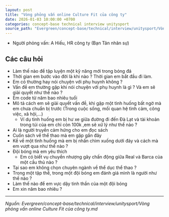 ```yaml
---
layout: post
title: "Vòng phỏng vấn online Culture Fit của công ty"
date: 2026-01-03 10:00:00 +0700
categories: concept-base technical interview unitysport
source_path: "Evergreen/concept-base/technical/interview/unitysport/Vòng phỏng vấn online Culture Fit của công ty.md"
---
```

+ Người phỏng vấn: A Hiếu, HR công ty (Bạn Tân nhân sự)

## Các câu hỏi

- Làm thế nào để tập luyện một kỹ năng mới trong bóng đá
- Thời gian em bước vào đời là khi nào ? Thời gian em bắt đầu đi làm.
- Em có thường hay nói chuyện với phụ huynh không ?
- Vấn đề em thường gặp khi nói chuyện với phụ huynh là gì ? Và em sẽ giải quyết như thế nào ?
- Em code từ năm bao nhiêu tuổi
- Mô tả cách em sẽ giải quyết vấn đề, khi gặp một tình huống bất ngờ mà em chưa chuẩn bị trước (Trong cuộc sống, mối quan hệ tình cảm, công việc, xã hội,...)
	- Ví dụ tình huống em bị hư xe giữa đường đi đến Đà Lạt và tài khoản trong túi của em chỉ còn 100k ,em sẽ xử lý như thế nào ?
- Ai là người truyền cảm hứng cho em đọc sách
- Cuốn sách về thể thao mà em gặp gần đây
- Kể về một tình huống mà em bị nhấn chìm xuống dưới đáy và cách mà em vượt qua như thế nào ?
- Đội bóng mà em yêu thích
	- Em có biết vụ chuyển nhượng gây chấn động giữa Real và Barca của một cầu thủ nào ?
- Tại sao em không chọn chuyên ngành về thể dục thể thao ?
- Trong một tập thể, trong một đội bóng em đánh giá mình là người như thế nào ?
- Làm thế nào để em vực dậy tinh thần của một đội bóng
- Em xin năm bao nhiêu ?

---
*Nguồn: Evergreen/concept-base/technical/interview/unitysport/Vòng phỏng vấn online Culture Fit của công ty.md*
